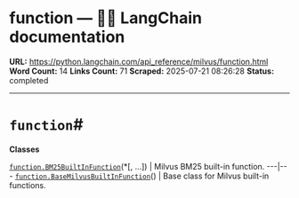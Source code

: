 # function — 🦜🔗 LangChain  documentation

**URL:** https://python.langchain.com/api_reference/milvus/function.html
**Word Count:** 14
**Links Count:** 71
**Scraped:** 2025-07-21 08:26:28
**Status:** completed

---

# `function`\#

**Classes**

[`function.BM25BuiltInFunction`](https://python.langchain.com/api_reference/milvus/function/langchain_milvus.function.BM25BuiltInFunction.html#langchain_milvus.function.BM25BuiltInFunction "langchain_milvus.function.BM25BuiltInFunction")\(\*\[, ...\]\) | Milvus BM25 built-in function.   ---|---   [`function.BaseMilvusBuiltInFunction`](https://python.langchain.com/api_reference/milvus/function/langchain_milvus.function.BaseMilvusBuiltInFunction.html#langchain_milvus.function.BaseMilvusBuiltInFunction "langchain_milvus.function.BaseMilvusBuiltInFunction")\(\) | Base class for Milvus built-in functions.